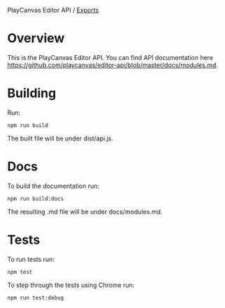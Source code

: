 PlayCanvas Editor API / [Exports](modules.md)

# Overview

This is the PlayCanvas Editor API. You can find API documentation here https://github.com/playcanvas/editor-api/blob/master/docs/modules.md.

# Building

Run:
```
npm run build
```

The built file will be under dist/api.js.

# Docs

To build the documentation run:
```
npm run build:docs
```

The resulting .md file will be under docs/modules.md.

# Tests

To run tests run:
```
npm test
```

To step through the tests using Chrome run:
```
npm run test:debug
```
